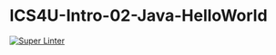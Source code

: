 # ICS4U-Intro-02-Java-HelloWorld
[![Super Linter](https://github.com/ICS4U-Programming-HunterC/ICS4U-Intro-02-Java-HelloWorld/workflows/Mr%20Coxall's%20Super%20Linter/badge.svg)](https://github.com/ICS4U-Programming-HunterC/ICS4U-Intro-02-Java-HelloWorld/actions/)
